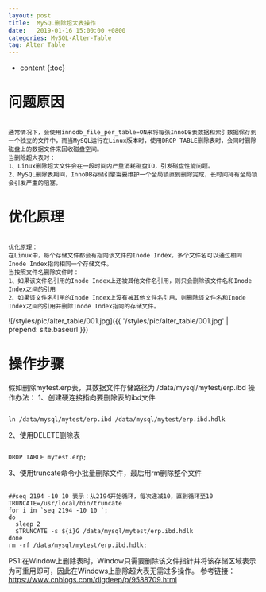 ```yaml
---
layout: post
title:  MySQL删除超大表操作
date:   2019-01-16 15:00:00 +0800
categories: MySQL-Alter-Table
tag: Alter Table
---
```


* content
{:toc}

问题原因
====================================
```

通常情况下，会使用innodb_file_per_table=ON来将每张InnoDB表数据和索引数据保存到一个独立的文件中，而当MySQL运行在Linux版本时，使用DROP TABLE删除表时，会同时删除磁盘上的数据文件来回收磁盘空间。
当删除超大表时：
1、Linux删除超大文件会在一段时间内严重消耗磁盘IO，引发磁盘性能问题。
2、MySQL删除表期间，InnoDB存储引擎需要维护一个全局锁直到删除完成，长时间持有全局锁会引发严重的阻塞。

```


优化原理
====================================
```

优化原理：
在Linux中，每个存储文件都会有指向该文件的Inode Index，多个文件名可以通过相同Inode Index指向相同一个存储文件。
当按照文件名删除文件时：
1、如果该文件名引用的Inode Index上还被其他文件名引用，则只会删除该文件名和Inode Index之间的引用
2、如果该文件名引用的Inode Index上没有被其他文件名引用，则删除该文件名和Inode Index之间的引用并删除Inode Index指向的存储文件。

```
![/styles/pic/alter_table/001.jpg]({{ '/styles/pic/alter_table/001.jpg' | prepend: site.baseurl  }})


操作步骤
====================================
假如删除mytest.erp表，其数据文件存储路径为 /data/mysql/mytest/erp.ibd
操作办法：
1、创建硬连接指向要删除表的ibd文件
```

ln /data/mysql/mytest/erp.ibd /data/mysql/mytest/erp.ibd.hdlk

```

2、使用DELETE删除表
```

DROP TABLE mytest.erp;

```

3、使用truncate命令小批量删除文件，最后用rm删除整个文件
```

##seq 2194 -10 10 表示：从2194开始循环，每次递减10，直到循环至10
TRUNCATE=/usr/local/bin/truncate  
for i in `seq 2194 -10 10 `;   
do   
  sleep 2  
  $TRUNCATE -s ${i}G /data/mysql/mytest/erp.ibd.hdlk   
done  
rm -rf /data/mysql/mytest/erp.ibd.hdlk;

```


PS1:在Window上删除表时，Window只需要删除该文件指针并将该存储区域表示为可重用即可，因此在Windows上删除超大表无需过多操作。
参考链接：
https://www.cnblogs.com/digdeep/p/9588709.html